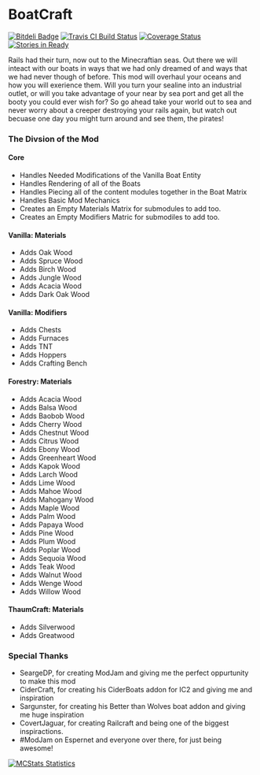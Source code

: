 BoatCraft
=========

[![Bitdeli Badge](https://d2weczhvl823v0.cloudfront.net/k2b6s9j/BoatCraft/trend.png)](https://bitdeli.com/free "Bitdeli Badge")
[![Travis CI Build Status](https://travis-ci.org/k2b6s9j/BoatCraft.png?branch=master)](https://travis-ci.org/k2b6s9j/BoatCraft)
[![Coverage Status](https://coveralls.io/repos/k2b6s9j/BoatCraft/badge.png)](https://coveralls.io/r/k2b6s9j/BoatCraft)
[![Stories in Ready](https://badge.waffle.io/k2b6s9j/BoatCraft.png?label=in%20progress)](https://waffle.io/k2b6s9j/BoatCraft)

Rails had their turn, now out to the Minecraftian seas. Out there we will inteact with our boats in ways that we had only dreamed of and ways that we had never though of before. This mod will overhaul your oceans and how you will exerience them. Will you turn your sealine into an industrial outlet, or will you take advantage of your near by sea port and get all the booty you could ever wish for? So go ahead take your world out to sea and never worry about a creeper destroying your rails again, but watch out becuase one day you might turn around and see them, the pirates!

### The Divsion of the Mod
#### Core
- Handles Needed Modifications of the Vanilla Boat Entity
- Handles Rendering of all of the Boats
- Handles Piecing all of the content modules together in the Boat Matrix
- Handles Basic Mod Mechanics
- Creates an Empty Materials Matrix for submodules to add too.
- Creates an Empty Modifiers Matric for submodiles to add too.

#### Vanilla: Materials
- Adds Oak Wood
- Adds Spruce Wood
- Adds Birch Wood
- Adds Jungle Wood
- Adds Acacia Wood
- Adds Dark Oak Wood

#### Vanilla: Modifiers
- Adds Chests
- Adds Furnaces
- Adds TNT
- Adds Hoppers
- Adds Crafting Bench

#### Forestry: Materials
- Adds Acacia Wood
- Adds Balsa Wood
- Adds Baobob Wood
- Adds Cherry Wood
- Adds Chestnut Wood
- Adds Citrus Wood
- Adds Ebony Wood
- Adds Greenheart Wood
- Adds Kapok Wood
- Adds Larch Wood
- Adds Lime Wood
- Adds Mahoe Wood
- Adds Mahogany Wood
- Adds Maple Wood
- Adds Palm Wood
- Adds Papaya Wood
- Adds Pine Wood
- Adds Plum Wood
- Adds Poplar Wood
- Adds Sequoia Wood
- Adds Teak Wood
- Adds Walnut Wood
- Adds Wenge Wood
- Adds Willow Wood

#### ThaumCraft: Materials
- Adds Silverwood
- Adds Greatwood

### Special Thanks
- SeargeDP, for creating ModJam and giving me the perfect oppurtunity to make this mod
- CiderCraft, for creating his CiderBoats addon for IC2 and giving me and inspiration
- Sargunster, for creating his Better than Wolves boat addon and giving me huge inspiration
- CovertJaguar, for creating Railcraft and being one of the biggest inspiractions.
- #ModJam on Espernet and everyone over there, for just being awesome!

[![MCStats Statistics](http://api.mcstats.org/signature/BoatCraft.png)](http://mcstats.org/plugin/BoatCraft)
